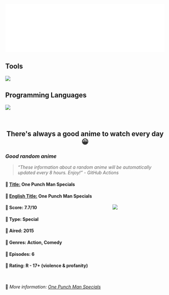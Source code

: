 
<img src="svg/nai.svg" />

<p>
  <h2>Tools</h2>
  <a href="https://skillicons.dev">
    <img src="https://skillicons.dev/icons?i=git,dotnet,mongodb,express,react,nodejs,bootstrap,tailwind,laravel" />
  </a>

  <br />

  <h2>Programming Languages</h2>

  <a href="https://skillicons.dev">
    <img src="https://skillicons.dev/icons?i=javascript,typescript,html,css,cs,php" />
  </a>
</p>

<br />

<h2 align="center">There's always a good anime to watch every day 😀</h2>
<h3><i>Good random anime</i></h3>

<blockquote>
<i>
<q>These information about a random anime will be automatically updated every 8 hours. Enjoy!</q> - GitHub Actions
</i>
</blockquote>

<h4>
  <strong>🥭 <u>Title:</u></strong> One Punch Man Specials
</h4>

<h4>🌿 <u>English Title:</u> One Punch Man Specials</h4>

<img align="right" width="165" src=https://cdn.myanimelist.net/images/anime/1452/97840.jpg />

<h4>🌱 Score: 7.7/10</h4>

<h4>🌲 Type: Special</h4>

<h4>🌴 Aired: 2015</h4>

<h4>🌵 Genres: Action, Comedy</h4>

<h4>🥑 Episodes: 6</h4>

<h4>🍏 Rating: R - 17+ (violence & profanity)</h4>

<br />

🍂 *More information: [One Punch Man Specials](https://myanimelist.net/anime/31772/One_Punch_Man_Specials)*
    